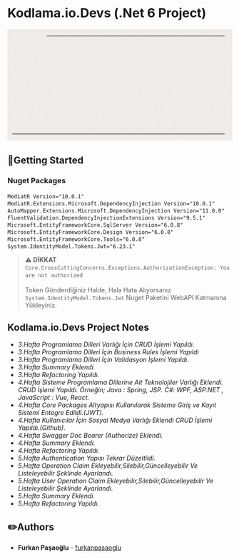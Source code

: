 ﻿# Kodlama.io.Devs (.Net 6 Project)

<img src="images/yazilimgelistirmekampi.gif" width="1000" height="250"/>

## :pushpin:Getting Started

### Nuget Packages
```
MediatR Version="10.0.1"
MediatR.Extensions.Microsoft.DependencyInjection Version="10.0.1"
AutoMapper.Extensions.Microsoft.DependencyInjection Version="11.0.0"
FluentValidation.DependencyInjectionExtensions Version="9.5.1"
Microsoft.EntityFrameworkCore.SqlServer Version="6.0.8"
Microsoft.EntityFrameworkCore.Design Version="6.0.8"
Microsoft.EntityFrameworkCore.Tools="6.0.8"
System.IdentityModel.Tokens.Jwt="6.23.1"
```

> **⚠ DİKKAT**  
> ``` Core.CrossCuttingConcerns.Exceptions.AuthorizationException: You are not authorized ```
>  <br> <br>
> Token Gönderdiğiniz Halde, Hala Hata Alıyorsanız
> ```System.IdentityModel.Tokens.Jwt``` Nuget Paketini WebAPI Katmanına Yükleyiniz.

## Kodlama.io.Devs Project Notes
- *3.Hafta Programlama Dilleri Varlığı İçin CRUD İşlemi Yapıldı.*
- *3.Hafta Programlama Dilleri İçin Business Rules İşlemi Yapıldı*
- *3.Hafta Programlama Dilleri İçin Validasyon İşlemi Yapıldı.*
- *3.Hafta Summary Eklendi.*
- *3.Hafta Refactoring Yapıldı.*
- *4.Hafta Sisteme Programlama Dillerine Ait Teknolojiler Varlığı Eklendi. CRUD İşlemi Yapıldı. Örneğin; Java : Spring, JSP. C#: WPF, ASP.NET , JavaScript : Vue, React.*
- *4.Hafta Core Packages Altyapısı Kullanılarak Sisteme Giriş ve Kayıt Sistemi Entegre Edildi.(JWT).*
- *4.Hafta Kullanıcılar İçin Sosyal Medya Varlığı Eklendi CRUD İşlemi Yapıldı.(Github).*
- *4.Hafta Swagger Doc Bearer (Authorize) Eklendi.*
- *4.Hafta Summary Eklendi.*
- *4.Hafta Refactoring Yapıldı.*
- *5.Hafta Authentication Yapısı Tekrar Düzeltildi.*
- *5.Hafta Operation Claim Ekleyebilir,Silebilir,Güncelleyebilir Ve Listeleyebilir Şeklinde Ayarlandı.*
- *5.Hafta User Operation Claim Ekleyebilir,Silebilir,Güncelleyebilir Ve Listeleyebilir Şeklinde Ayarlandı.*
- *5.Hafta Summary Eklendi.*
- *5.Hafta Refactoring Yapıldı.*
  <br>

## :pencil2:Authors
* **Furkan Paşaoğlu** - [furkanpasaoglu](https://github.com/furkanpasaoglu)